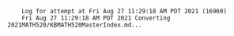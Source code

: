         Log for attempt at Fri Aug 27 11:29:18 AM PDT 2021 (16960)
        Fri Aug 27 11:29:18 AM PDT 2021 Converting 2021MATH520/KBMATH520MasterIndex.md...
